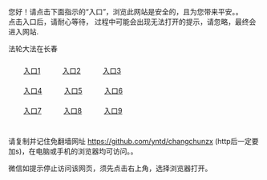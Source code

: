 您好！请点击下面指示的“入口”，浏览此网站是安全的，且为您带来平安。。 <br/>
点击入口后，请耐心等待， 过程中可能会出现无法打开的提示，请忽略，最终会进入网站. </br>

法轮大法在长春<br/>
<div style="padding:10px"><a style="margin:20px" target="_blank" href="https://d1spn17nnt5w1z.cloudfront.net/2Qpsp?cufcvmob" id="ccLink1" rel="nofollow">入口1</a> <a target="_blank" style="margin:20px" href="https://d1mmeir3grljzz.cloudfront.net/2Qpsp?xoiugjdi" id="ccLink2" rel="nofollow">入口2</a> <a style="margin:20px" target="_blank" href="https://d2hgtfp30kq70i.cloudfront.net/2Qpsp?mlpazivu" id="ccLink3" rel="nofollow">入口3</a></div>

<div style="padding:10px" ><a style="margin:20px" target="_blank" href="https://d1spn17nnt5w1z.cloudfront.net/2Qpsp?cufcvmob" id="ccLink4" rel="nofollow">入口4</a> <a style="margin:20px" href="https://d1mmeir3grljzz.cloudfront.net/2Qpsp?xoiugjdi" target="_blank" id="ccLink5" rel="nofollow">入口5</a> <a style="margin:20px" href="https://d2hgtfp30kq70i.cloudfront.net/2Qpsp?mlpazivu" target="_blank" id="ccLink6" rel="nofollow">入口6</a></div>

<div style="padding:10px"><a style="margin:20px" target="_blank" href="https://d1spn17nnt5w1z.cloudfront.net/2Qpsp?cufcvmob" id="ccLink7" rel="nofollow">入口7</a> <a style="margin:20px" href="https://d1mmeir3grljzz.cloudfront.net/2Qpsp?xoiugjdi" target="_blank" id="ccLink8" rel="nofollow">入口8</a> <a style="margin:20px" target="_blank" href="https://d2hgtfp30kq70i.cloudfront.net/2Qpsp?mlpazivu" id="ccLink9" rel="nofollow">入口9</a></div>

<br/>



请复制并记住免翻墙网址 https://github.com/yntd/changchunzx (http后一定要加s)，在电脑或手机的浏览器均可访问。。<br/>

微信如提示停止访问该网页，须先点击右上角，选择浏览器打开。
